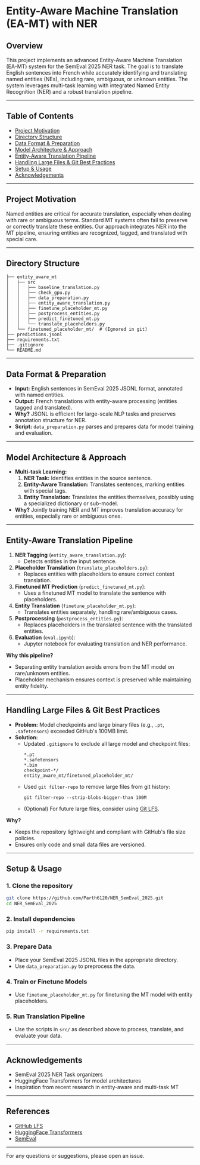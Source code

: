 # Entity-Aware Machine Translation (EA-MT) with NER

## Overview
This project implements an advanced Entity-Aware Machine Translation (EA-MT) system for the SemEval 2025 NER task. The goal is to translate English sentences into French while accurately identifying and translating named entities (NEs), including rare, ambiguous, or unknown entities. The system leverages multi-task learning with integrated Named Entity Recognition (NER) and a robust translation pipeline.

---

## Table of Contents
- [Project Motivation](#project-motivation)
- [Directory Structure](#directory-structure)
- [Data Format & Preparation](#data-format--preparation)
- [Model Architecture & Approach](#model-architecture--approach)
- [Entity-Aware Translation Pipeline](#entity-aware-translation-pipeline)
- [Handling Large Files & Git Best Practices](#handling-large-files--git-best-practices)
- [Setup & Usage](#setup--usage)
- [Acknowledgements](#acknowledgements)

---

## Project Motivation
Named entities are critical for accurate translation, especially when dealing with rare or ambiguous terms. Standard MT systems often fail to preserve or correctly translate these entities. Our approach integrates NER into the MT pipeline, ensuring entities are recognized, tagged, and translated with special care.

---

## Directory Structure
```
├── entity_aware_mt
│   ├── src
│   │   ├── baseline_translation.py
│   │   ├── check_gpu.py
│   │   ├── data_preparation.py
│   │   ├── entity_aware_translation.py
│   │   ├── finetune_placeholder_mt.py
│   │   ├── postprocess_entities.py
│   │   ├── predict_finetuned_mt.py
│   │   └── translate_placeholders.py
│   └── finetuned_placeholder_mt/  # (Ignored in git)
├── predictions.jsonl
├── requirements.txt
├── .gitignore
└── README.md
```

---

## Data Format & Preparation
- **Input:** English sentences in SemEval 2025 JSONL format, annotated with named entities.
- **Output:** French translations with entity-aware processing (entities tagged and translated).
- **Why?** JSONL is efficient for large-scale NLP tasks and preserves annotation structure for NER.
- **Script:** `data_preparation.py` parses and prepares data for model training and evaluation.

---

## Model Architecture & Approach
- **Multi-task Learning:**
  1. **NER Task:** Identifies entities in the source sentence.
  2. **Entity-Aware Translation:** Translates sentences, marking entities with special tags.
  3. **Entity Translation:** Translates the entities themselves, possibly using a specialized dictionary or sub-model.
- **Why?** Jointly training NER and MT improves translation accuracy for entities, especially rare or ambiguous ones.

---

## Entity-Aware Translation Pipeline
1. **NER Tagging** (`entity_aware_translation.py`):
   - Detects entities in the input sentence.
2. **Placeholder Translation** (`translate_placeholders.py`):
   - Replaces entities with placeholders to ensure correct context translation.
3. **Finetuned MT Prediction** (`predict_finetuned_mt.py`):
   - Uses a finetuned MT model to translate the sentence with placeholders.
4. **Entity Translation** (`finetune_placeholder_mt.py`):
   - Translates entities separately, handling rare/ambiguous cases.
5. **Postprocessing** (`postprocess_entities.py`):
   - Replaces placeholders in the translated sentence with the translated entities.
6. **Evaluation** (`eval.ipynb`):
   - Jupyter notebook for evaluating translation and NER performance.

**Why this pipeline?**
- Separating entity translation avoids errors from the MT model on rare/unknown entities.
- Placeholder mechanism ensures context is preserved while maintaining entity fidelity.

---

## Handling Large Files & Git Best Practices
- **Problem:** Model checkpoints and large binary files (e.g., `.pt`, `.safetensors`) exceeded GitHub's 100MB limit.
- **Solution:**
  - Updated `.gitignore` to exclude all large model and checkpoint files:
    ```
    *.pt
    *.safetensors
    *.bin
    checkpoint-*/
    entity_aware_mt/finetuned_placeholder_mt/
    ```
  - Used `git filter-repo` to remove large files from git history:
    ```
    git filter-repo --strip-blobs-bigger-than 100M
    ```
  - (Optional) For future large files, consider using [Git LFS](https://git-lfs.github.com/).

**Why?**
- Keeps the repository lightweight and compliant with GitHub's file size policies.
- Ensures only code and small data files are versioned.

---

## Setup & Usage

### 1. Clone the repository
```sh
git clone https://github.com/Parth6120/NER_SemEval_2025.git
cd NER_SemEval_2025
```

### 2. Install dependencies
```sh
pip install -r requirements.txt
```

### 3. Prepare Data
- Place your SemEval 2025 JSONL files in the appropriate directory.
- Use `data_preparation.py` to preprocess the data.

### 4. Train or Finetune Models
- Use `finetune_placeholder_mt.py` for finetuning the MT model with entity placeholders.

### 5. Run Translation Pipeline
- Use the scripts in `src/` as described above to process, translate, and evaluate your data.

---

## Acknowledgements
- SemEval 2025 NER Task organizers
- HuggingFace Transformers for model architectures
- Inspiration from recent research in entity-aware and multi-task MT

---

## References
- [GitHub LFS](https://git-lfs.github.com/)
- [HuggingFace Transformers](https://huggingface.co/transformers/)
- [SemEval](https://semeval.github.io/)

---

For any questions or suggestions, please open an issue.